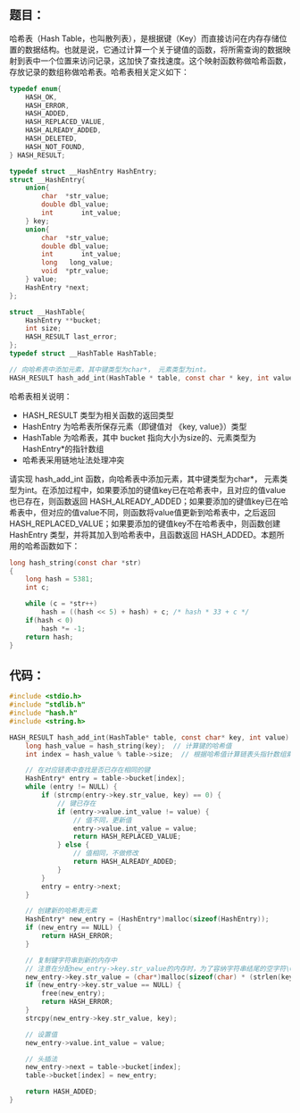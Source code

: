 ## 题目：

哈希表（Hash Table，也叫散列表），是根据键（Key）而直接访问在内存存储位置的数据结构。也就是说，它通过计算一个关于键值的函数，将所需查询的数据映射到表中一个位置来访问记录，这加快了查找速度。这个映射函数称做哈希函数，存放记录的数组称做哈希表。哈希表相关定义如下：

```c
typedef enum{
    HASH_OK,
    HASH_ERROR,
    HASH_ADDED,
    HASH_REPLACED_VALUE,
    HASH_ALREADY_ADDED,
    HASH_DELETED,
    HASH_NOT_FOUND,
} HASH_RESULT;

typedef struct __HashEntry HashEntry;
struct __HashEntry{
    union{
        char  *str_value;
        double dbl_value;
        int       int_value;
    } key;
    union{
        char  *str_value;
        double dbl_value;
        int       int_value;
        long   long_value;
        void  *ptr_value;
    } value;
    HashEntry *next;
};

struct __HashTable{
    HashEntry **bucket;        
    int size;
    HASH_RESULT last_error;
};
typedef struct __HashTable HashTable;

// 向哈希表中添加元素，其中键类型为char*， 元素类型为int。
HASH_RESULT hash_add_int(HashTable * table, const char * key, int value);
```

哈希表相关说明：

- HASH_RESULT 类型为相关函数的返回类型
- HashEntry 为哈希表所保存元素（即键值对 《key, value》）类型
- HashTable 为哈希表，其中 bucket 指向大小为size的、元素类型为 HashEntry*的指针数组
- 哈希表采用链地址法处理冲突

请实现 hash_add_int 函数，向哈希表中添加元素，其中键类型为char*， 元素类型为int。在添加过程中，如果要添加的键值key已在哈希表中，且对应的值value也已存在，则函数返回 HASH_ALREADY_ADDED；如果要添加的键值key已在哈希表中，但对应的值value不同，则函数将value值更新到哈希表中，之后返回 HASH_REPLACED_VALUE；如果要添加的键值key不在哈希表中，则函数创建 HashEntry 类型，并将其加入到哈希表中，且函数返回 HASH_ADDED。本题所用的哈希函数如下：

```c
long hash_string(const char *str)
{
    long hash = 5381;
    int c;

    while (c = *str++)
        hash = ((hash << 5) + hash) + c; /* hash * 33 + c */
    if(hash < 0)
        hash *= -1;
    return hash;
}
```

## 代码：

```c
#include <stdio.h>
#include "stdlib.h"
#include "hash.h"
#include <string.h>

HASH_RESULT hash_add_int(HashTable* table, const char* key, int value) {
    long hash_value = hash_string(key);  // 计算键的哈希值
    int index = hash_value % table->size;  // 根据哈希值计算链表头指针数组索引

    // 在对应链表中查找是否已存在相同的键
    HashEntry* entry = table->bucket[index];
    while (entry != NULL) {
        if (strcmp(entry->key.str_value, key) == 0) {
            // 键已存在
            if (entry->value.int_value != value) {
                // 值不同，更新值
                entry->value.int_value = value;
                return HASH_REPLACED_VALUE;
            } else {
                // 值相同，不做修改
                return HASH_ALREADY_ADDED;
            }
        }
        entry = entry->next;
    }

    // 创建新的哈希表元素
    HashEntry* new_entry = (HashEntry*)malloc(sizeof(HashEntry));
    if (new_entry == NULL) {
        return HASH_ERROR;
    }

    // 复制键字符串到新的内存中 
    // 注意在分配new_entry->key.str_value的内存时，为了容纳字符串结尾的空字符\0，我们将分配的大小设置为strlen(key)+1
    new_entry->key.str_value = (char*)malloc(sizeof(char) * (strlen(key) + 1));
    if (new_entry->key.str_value == NULL) {
        free(new_entry);
        return HASH_ERROR;
    }
    strcpy(new_entry->key.str_value, key);

    // 设置值
    new_entry->value.int_value = value;

    // 头插法
    new_entry->next = table->bucket[index];
    table->bucket[index] = new_entry;

    return HASH_ADDED;
}
```
